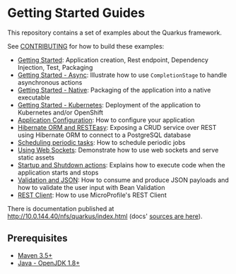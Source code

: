 # Getting Started Guides

This repository contains a set of examples about the Quarkus framework.

See [CONTRIBUTING](CONTRIBUTING.md) for how to build these examples:

* [Getting Started](./getting-started): Application creation, Rest endpoint, Dependency Injection, Test, Packaging
* [Getting Started - Async](./getting-started-async): Illustrate how to use `CompletionStage` to handle asynchronous actions
* [Getting Started - Native](./getting-started-native): Packaging of the application into a native executable
* [Getting Started - Kubernetes](./getting-started-kubernetes): Deployment of the application to Kubernetes and/or OpenShift
* [Application Configuration](./application-configuration): How to configure your application
* [Hibernate ORM and RESTEasy](./hibernate-resteasy): Exposing a CRUD service over REST using Hibernate ORM to connect to a PostgreSQL database
* [Scheduling periodic tasks](./scheduling-periodic-tasks): How to schedule periodic jobs
* [Using Web Sockets](./using-websockets): Demonstrate how to use web sockets and serve static assets
* [Startup and Shutdown actions](./application-lifecycle-events): Explains how to execute code when the application starts and stops
* [Validation and JSON](./input-validation): How to consume and produce JSON payloads and how to validate the user input with Bean Validation
* [REST Client](./rest-client): How to use MicroProfile's REST Client

There is documentation published at <http://10.0.144.40/nfs/quarkus/index.html> (docs' [sources are here](https://github.com/jbossas/quarkus/tree/master/docs/src/main/asciidoc)).

## Prerequisites

* [Maven 3.5+](https://maven.apache.org/install.html)
* [Java - OpenJDK 1.8+](https://adoptopenjdk.net/)

